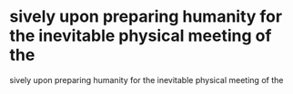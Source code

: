 # sively upon preparing humanity for the inevitable physical meeting of the

sively upon preparing humanity for the inevitable physical meeting of the